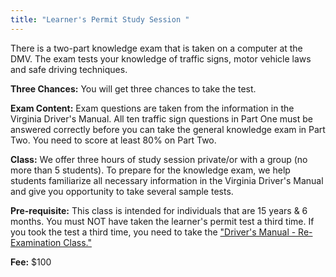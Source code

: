 ```yaml
---
title: "Learner's Permit Study Session "
---
```

There is a two-part knowledge exam that is taken on a computer at the DMV. The exam tests your knowledge of traffic signs, motor vehicle laws and safe driving techniques. 

**Three Chances:** You will get three chances to take the test. 

**Exam Content:** Exam questions are taken from the information in the Virginia Driver's Manual. All ten traffic sign questions in Part One must be answered correctly before you can take the general knowledge exam in Part Two. You need to score at least 80% on Part Two. 

**Class:** We offer three hours of study session private/or with a group (no more than 5 students). To prepare for the knowledge exam, we help students familiarize all necessary information in the Virginia Driver's Manual and give you opportunity to take several sample tests. 

**Pre-requisite:** This class is intended for individuals that are 15 years & 6 months. You must NOT have taken the learner's permit test a third time. If you took the test a third time, you need to take the ["Driver's Manual - Re-Examination Class."](https://abigailsdrivingschool.com/en/drivers-manual) 


**Fee:** $100